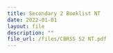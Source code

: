 ```yaml
---
title: Secondary 2 Booklist NT
date: 2022-01-01
layout: file
description: ""
file_url: /files/CBRSS S2 NT.pdf
---
```

